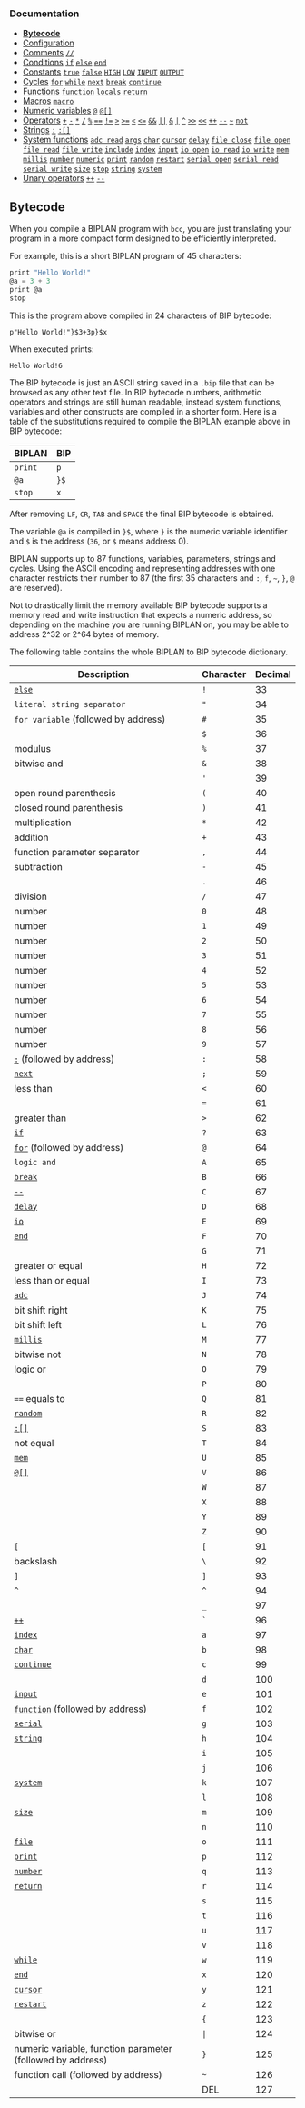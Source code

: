 ### Documentation
- **[Bytecode](/documentation/bytecode.md)**
- [Configuration](/documentation/configuration.md)
- [Comments](/documentation/comments.md) [`//`](/documentation/comments.md)
- [Conditions](/documentation/conditions.md) [`if`](/documentation/conditions.md) [`else`](/documentation/conditions.md) [`end`](/documentation/conditions.md)
- [Constants](/documentation/constants.md) [`true`](/documentation/constants.md) [`false`](/documentation/constants.md) [`HIGH`](/documentation/constants.md) [`LOW`](/documentation/constants.md) [`INPUT`](/documentation/constants.md) [`OUTPUT`](/documentation/constants.md)
- [Cycles](/documentation/cycles.md) [`for`](/documentation/cycles.md#for) [`while`](/documentation/cycles.md#while) [`next`](/documentation/cycles.md#next) [`break`](/documentation/cycles.md#break) [`continue`](/documentation/cycles.md#continue)
- [Functions](/documentation/functions.md) [`function`](/documentation/functions.md) [`locals`](/documentation/functions.md) [`return`](/documentation/functions.md)
- [Macros](/documentation/macros.md) [`macro`](/documentation/macros.md#pre-processor-macros)
- [Numeric variables](/documentation/numeric-variables.md) [`@`](/documentation/numeric-variables.md) [`@[]`](/documentation/numeric-variables.md)
- [Operators](/documentation/operators.md) [`+`](/documentation/operators.md) [`-`](/documentation/operators.md) [`*`](/documentation/operators.md) [`/`](/documentation/operators.md) [`%`](/documentation/operators.md) [`==`](/documentation/operators.md) [`!=`](/documentation/operators.md) [`>`](/documentation/operators.md) [`>=`](/documentation/operators.md) [`<`](/documentation/operators.md) [`<=`](/documentation/operators.md) [`&&`](/documentation/operators.md) [`||`](/documentation/operators.md) [`&`](/documentation/operators.md) [`|`](/documentation/operators.md) [`^`](/documentation/operators.md) [`>>`](/documentation/operators.md) [`<<`](/documentation/operators.md) [`++`](/documentation/operators.md) [`--`](/documentation/operators.md) [`~`](/documentation/operators.md) [`not`](/documentation/operators.md)
- [Strings](/documentation/strings.md) [`:`](/documentation/strings.md) [`:[]`](/documentation/strings.md)
- [System functions](/documentation/system-functions.md) [`adc read`](/documentation/system-functions.md#adc-read) [`args`](/documentation/system-functions.md#args) [`char`](/documentation/system-functions.md#print) [`cursor`](/documentation/system-functions.md#print) [`delay`](/documentation/system-functions.md#delay) [`file close`](/documentation/system-functions.md#file-close) [`file open`](/documentation/system-functions.md#file-open) [`file read`](/documentation/system-functions.md#file-read) [`file write`](/documentation/system-functions.md#file-write) [`include`](/documentation/system-functions.md#include) [`index`](/documentation/system-functions.md#index) [`input`](/documentation/system-functions.md#input) [`io open`](/documentation/system-functions.md#io-open) [`io read`](/documentation/system-functions.md#io-read) [`io write`](/documentation/system-functions.md#digitalWrite) [`mem`](/documentation/system-functions.md#mem)  [`millis`](/documentation/system-functions.md#millis) [`number`](/documentation/system-functions.md#number) [`numeric`](/documentation/system-functions.md#numeric) [`print`](/documentation/system-functions.md#print) [`random`](/documentation/system-functions.md#random) [`restart`](/documentation/system-functions.md#restart) [`serial open`](/documentation/system-functions.md#serial-open) [`serial read`](/documentation/system-functions.md#serial-read) [`serial write`](/documentation/system-functions.md#serial-write) [`size`](/documentation/system-functions.md#size)  [`stop`](/documentation/system-functions.md#stop) [`string`](/documentation/system-functions.md#string) [`system`](/documentation/system-functions.md#system)
- [Unary operators](/documentation/unary-operators.md) [`++`](/documentation/unary-operators.md) [`--`](/documentation/unary-operators.md)

## Bytecode
When you compile a BIPLAN program with `bcc`, you are just translating your program in a more compact form designed to be efficiently interpreted. 

For example, this is a short BIPLAN program of 45 characters:
```c
print "Hello World!"
@a = 3 + 3
print @a
stop
```
This is the program above compiled in 24 characters of BIP bytecode:
```
p"Hello World!"}$3+3p}$x
```
When executed prints:
```
Hello World!6
```

The BIP bytecode is just an ASCII string saved in a `.bip` file that can be browsed as any other text file. In BIP bytecode numbers, arithmetic operators and strings are still human readable, instead system functions, variables and other constructs are compiled in a shorter form. Here is a table of the substitutions required to compile the BIPLAN example above in BIP bytecode:

| BIPLAN | BIP |
| -------|---- |
| `print`| `p` |
| `@a`   | `}$`|
| `stop` | `x` |

After removing `LF`, `CR`, `TAB` and `SPACE` the final BIP bytecode is obtained. 

The variable `@a` is compiled in `}$`, where `}` is the numeric variable identifier and `$` is the address (`36`, or `$` means address 0). 

BIPLAN supports up to 87 functions, variables, parameters, strings and cycles. Using the ASCII encoding and representing addresses with one character restricts their number to 87 (the first 35 characters and `:`, `f`, `~`, `}`, `@` are reserved).

Not to drastically limit the memory available BIP bytecode supports a memory read and write instruction that expects a numeric address, so depending on the machine you are running BIPLAN on, you may be able to address 2^32 or 2^64 bytes of memory.

The following table contains the whole BIPLAN to BIP bytecode dictionary.

| Description                                           | Character | Decimal |
| --------------------------------------------------------------- | --- | --- |
| [`else`](/documentation/conditions.md)                          | `!` | 33  |
| `literal string separator`                                      | `"` | 34  |
| `for variable` (followed by address)                            | `#` | 35  |
|                                                                 | `$` | 36  |
| modulus                                                         | `%` | 37  |
| bitwise and                                                     | `&` | 38  |
|                                                                 | `'` | 39  |
| open round parenthesis                                          | `(` | 40  |
| closed round parenthesis                                        | `)` | 41  |
| multiplication                                                  | `*` | 42  |
| addition                                                        | `+` | 43  |
| function parameter separator                                    | `,` | 44  |
| subtraction                                                     | `-` | 45  |
|                                                                 | `.` | 46  |
| division                                                        | `/` | 47  |
| number                                                          | `0` | 48  |
| number                                                          | `1` | 49  |
| number                                                          | `2` | 50  |
| number                                                          | `3` | 51  |
| number                                                          | `4` | 52  |
| number                                                          | `5` | 53  |
| number                                                          | `6` | 54  |
| number                                                          | `7` | 55  |
| number                                                          | `8` | 56  |
| number                                                          | `9` | 57  |
| [`:`](/documentation/strings.md) (followed by address)          | `:` | 58  |
| [`next`](/documentation/cycles.md#next)                         | `;` | 59  |
| less than                                                       | `<` | 60  |
|                                                                 | `=` | 61  |
| greater than                                                    | `>` | 62  |
| [`if`](/documentation/conditions.md)                            | `?` | 63  |
| [`for`](/documentation/cycles.md#for) (followed by address)     | `@` | 64  |
| `logic and`                                                     | `A` | 65  |
| [`break`](/documentation/cycles.md#break)                       | `B` | 66  |
| [`--`](/documentation/unary-operators.md)                       | `C` | 67  |
| [`delay`](/documentation/system-functions.md#delay)             | `D` | 68  |
| [`io`](/documentation/system-functions.md#io-open)              | `E` | 69  |
| [`end`](/documentation/conditions.md)                           | `F` | 70  |
|                                                                 | `G` | 71  |
| greater or equal                                                | `H` | 72  |
| less than or equal                                              | `I` | 73  |
| [`adc`](/documentation/system-functions.md#adc-read)            | `J` | 74  |
| bit shift right                                                 | `K` | 75  |
| bit shift left                                                  | `L` | 76  |
| [`millis`](/documentation/system-functions.md#millis)           | `M` | 77  |
| bitwise not                                                     | `N` | 78  |
| logic or                                                        | `O` | 79  |
|                                                                 | `P` | 80  |
| `==` equals to                                                  | `Q` | 81  |
| [`random`](/documentation/system-functions.md#random)           | `R` | 82  |
| [`:[]`](/documentation/strings.md)                              | `S` | 83  |
| not equal                                                       | `T` | 84  |
| [`mem`](/documentation/system-functions#mem.md)                 | `U` | 85  |
| [`@[]`](/documentation/numeric-variables.md)                    | `V` | 86  |
|                                                                 | `W` | 87  |
|                                                                 | `X` | 88  |
|                                                                 | `Y` | 89  |
|                                                                 | `Z` | 90  |
| `[`                                                             | `[` | 91  |
| backslash                                                       | `\` | 92  |
| `]`                                                             | `]` | 93  |
| `^`                                                             | `^` | 94  |
|                                                                 | `_` | 97  |
| [`++`](/documentation/unary-operators.md)                       | `` ` ``| 96 |
| [`index`](/documentation/system-functions.md#index)             | `a` | 97  |
| [`char`](/documentation/system-functions.md#print)              | `b` | 98  |
| [`continue`](/documentation/cycles.md#continue)                 | `c` | 99  |
|                                                                 | `d` | 100 |
| [`input`](/documentation/system-functions.md#input)             | `e` | 101 |
| [`function`](/documentation/functions.md) (followed by address) | `f` | 102 |
| [`serial`](/documentation/system-functions.md#serial-open)      | `g` | 103 |
| [`string`](/documentation/system-functions.md#string)           | `h` | 104 |
|                                                                 | `i` | 105 |
|                                                                 | `j` | 106 |
| [`system`](/documentation/system-functions.md#system)           | `k` | 107 |
|                                                                 | `l` | 108 |
| [`size`](/documentation/system-functions.md#size)               | `m` | 109 |
|                                                                 | `n` | 110 |
| [`file`](/documentation/system-functions.md#file-open)          | `o` | 111 |
| [`print`](/documentation/system-functions.md#print)             | `p` | 112 |
| [`number`](/documentation/system-functions.md#number)           | `q` | 113 |
| [`return`](/documentation/functions.md)                         | `r` | 114 |
|                                                                 | `s` | 115 |
|                                                                 | `t` | 116 |
|                                                                 | `u` | 117 |
|                                                                 | `v` | 118 |
| [`while`](/documentation/cycles.md#while)                       | `w` | 119 |
| [`end`](/documentation/conditions.md)                           | `x` | 120 |
| [`cursor`](/documentation/system-functions.md#print)            | `y` | 121 |
| [`restart`](/documentation/system-functions.md#restart)         | `z` | 122 |
|                                                                 | `{` | 123 |
| bitwise or                                                      | `\|`| 124 |
| numeric variable, function parameter (followed by address)      | `}` | 125 |
| function call (followed by address)                             | `~` | 126 |
|                                                                 | DEL | 127 |